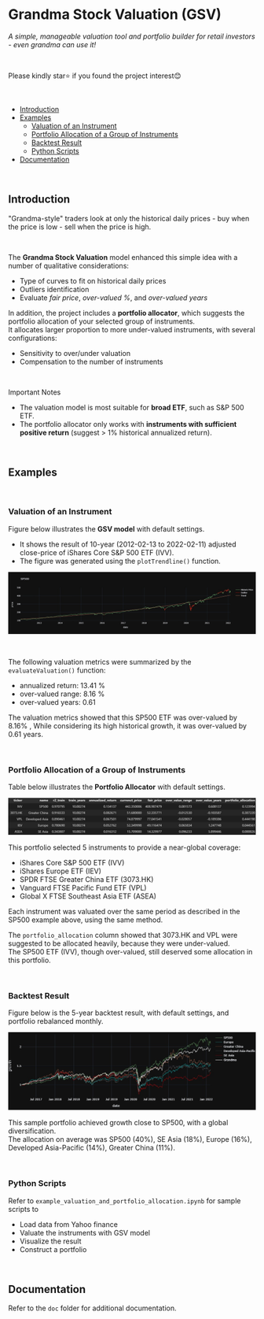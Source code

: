 # Grandma Stock Valuation (GSV)
*A simple, manageable valuation tool and portfolio builder for retail investors - even grandma can use it!*

<br>

Please kindly star:star: if you found the project interest:blush:

<br>

* [Introduction](#introduction)
* [Examples](#examples)
    * [Valuation of an Instrument](#valuation-of-an-instrument)
    * [Portfolio Allocation of a Group of Instruments](#portfolio-allocation-of-a-group-of-instruments)
    * [Backtest Result](#backtest-result)
    * [Python Scripts](#python-scripts)
* [Documentation](#documentation)

<br>

## Introduction
"Grandma-style" traders look at only the historical daily prices - buy when the price is low - sell when the price is high.

<br>

The **Grandma Stock Valuation** model enhanced this simple idea with a number of qualitative considerations:
* Type of curves to fit on historical daily prices
* Outliers identification
* Evaluate *fair price*, *over-valued %*, and *over-valued years*

In addition, the project includes a **portfolio allocator**, which suggests the portfolio allocation of your selected group of instruments.<br>
It allocates larger proportion to more under-valued instruments, with several configurations:
* Sensitivity to over/under valuation
* Compensation to the number of instruments

<br>

Important Notes
* The valuation model is most suitable for **broad ETF**, such as S&P 500 ETF.
* The portfolio allocator only works with **instruments with sufficient positive return** (suggest > 1% historical annualized return).

<br>

## Examples

<br>

### Valuation of an Instrument
Figure below illustrates the **GSV model** with default settings.
* It shows the result of 10-year (2012-02-13 to 2022-02-11) adjusted close-price of iShares Core S&P 500 ETF (IVV).
* The figure was generated using the `plotTrendline()` function.

![](doc/images/example_IVV.jpeg)

<br>

The following valuation metrics were summarized by the `evaluateValuation()` function:
* annualized return: 13.41 %
* over-valued range: 8.16 %
* over-valued years: 0.61

The valuation metrics showed that this SP500 ETF was over-valued by 8.16% , While considering its high historical growth, it was over-valued by 0.61 years.

<br>

### Portfolio Allocation of a Group of Instruments

Table below illustrates the **Portfolio Allocator** with default settings.

![](doc/images/example_portfolio_allocation.jpg)

This portfolio selected 5 instruments to provide a near-global coverage:
* iShares Core S&P 500 ETF (IVV)
* iShares Europe ETF (IEV)
* SPDR FTSE Greater China ETF (3073.HK)
* Vanguard FTSE Pacific Fund ETF (VPL)
* Global X FTSE Southeast Asia ETF (ASEA)

Each instrument was valuated over the same period as described in the SP500 example above, using the same method.

The `portfolio_allocation` column showed that 3073.HK and VPL were suggested to be allocated heavily, because they were under-valued.<br>
The SP500 ETF (IVV), though over-valued, still deserved some allocation in this portfolio.

<br>

### Backtest Result

Figure below is the 5-year backtest result, with default settings, and portfolio rebalanced monthly.

![](doc/images/example_backtest.jpg)

This sample portfolio achieved growth close to SP500, with a global diversification.<br>
The allocation on average was SP500 (40%), SE Asia (18%), Europe (16%), Developed Asia-Pacific (14%), Greater China (11%).

<br>

### Python Scripts
Refer to `example_valuation_and_portfolio_allocation.ipynb` for sample scripts to
* Load data from Yahoo finance
* Valuate the instruments with GSV model
* Visualize the result
* Construct a portfolio

<br>

## Documentation
Refer to the `doc` folder for additional documentation.
